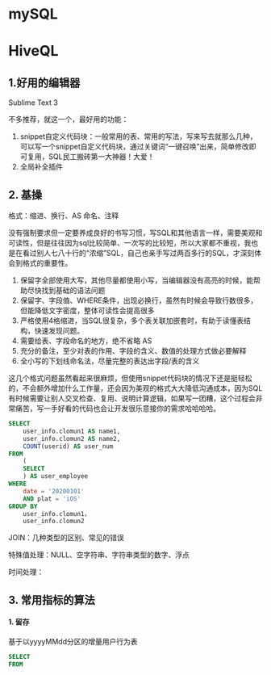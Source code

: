 # mySQL





# HiveQL

## 1.好用的编辑器

Sublime Text 3

不多推荐，就这一个，最好用的功能：

1. snippet自定义代码块：一般常用的表、常用的写法，写来写去就那么几种，可以写一个snippet自定义代码块，通过关键词“一键召唤”出来，简单修改即可复用，SQL民工搬砖第一大神器！大爱！
2. 全局补全插件



## 2. 基操

格式：缩进、换行、AS 命名、注释

没有强制要求但一定要养成良好的书写习惯，写SQL和其他语言一样，需要美观和可读性，但是往往因为sql比较简单、一次写的比较短，所以大家都不重视，我也是在看过别人七八十行的“浓缩”SQL，自己也亲手写过两百多行的SQL，才深刻体会到格式的重要性。

1. 保留字全部使用大写，其他尽量都使用小写，当编辑器没有高亮的时候，能帮助尽快找到基础的语法问题
2. 保留字、字段值、WHERE条件，出现必换行，虽然有时候会导致行数很多，但能降低文字密度，整体可读性会提高很多
3. 严格使用4格缩进，当SQL很复杂，多个表关联加嵌套时，有助于读懂表结构，快速发现问题。
4. 需要给表、字段命名的地方，绝不省略 AS
5. 充分的备注，至少对表的作用、字段的含义、数值的处理方式做必要解释
6. 全小写的下划线命名法，尽量完整的表达出字段/表的含义

这几个格式问题虽然看起来很麻烦，但使用snippet代码块的情况下还是挺轻松的，不会额外增加什么工作量，还会因为美观的格式大大降低沟通成本，因为SQL有时候需要让别人交叉检查、复用、说明计算逻辑，如果写一团糟，这个过程会非常痛苦，写一手好看的代码也会让开发很乐意接你的需求哈哈哈哈。

```sql
SELECT 
	user_info.clomun1 AS name1,
	user_info.clomun2 AS name2,
	COUNT(userid) AS user_num
FROM 
	(
    SELECT
    ) AS user_employee
WHERE
	date = '20200101'
	AND plat = 'iOS'
GROUP BY
	user_info.clomun1，
	user_info.clomun2
```



JOIN：几种类型的区别、常见的错误

特殊值处理：NULL、空字符串、字符串类型的数字、浮点

时间处理：





## 3. 常用指标的算法

#### 1. 留存

基于以yyyyMMdd分区的增量用户行为表

```sql
SELECT 
FROM 

```







